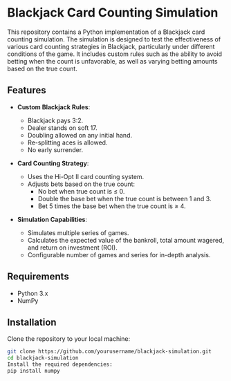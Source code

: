 # Blackjack Card Counting Simulation

This repository contains a Python implementation of a Blackjack card counting simulation. The simulation is designed to test the effectiveness of various card counting strategies in Blackjack, particularly under different conditions of the game. It includes custom rules such as the ability to avoid betting when the count is unfavorable, as well as varying betting amounts based on the true count.

## Features

- **Custom Blackjack Rules**:
  - Blackjack pays 3:2.
  - Dealer stands on soft 17.
  - Doubling allowed on any initial hand.
  - Re-splitting aces is allowed.
  - No early surrender.

- **Card Counting Strategy**:
  - Uses the Hi-Opt II card counting system.
  - Adjusts bets based on the true count:
    - No bet when true count is ≤ 0.
    - Double the base bet when the true count is between 1 and 3.
    - Bet 5 times the base bet when the true count is ≥ 4.

- **Simulation Capabilities**:
  - Simulates multiple series of games.
  - Calculates the expected value of the bankroll, total amount wagered, and return on investment (ROI).
  - Configurable number of games and series for in-depth analysis.

## Requirements

- Python 3.x
- NumPy

## Installation

Clone the repository to your local machine:

```bash
git clone https://github.com/yourusername/blackjack-simulation.git
cd blackjack-simulation
Install the required dependencies:
pip install numpy
